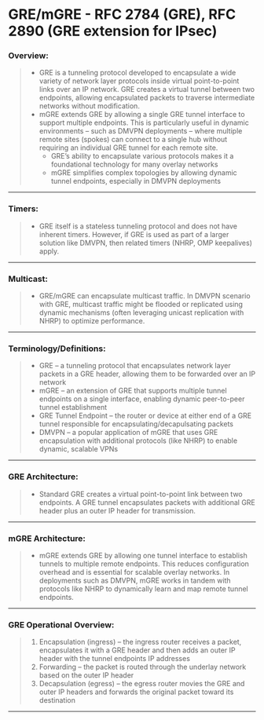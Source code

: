 # GRE/mGRE -  RFC 2784 (GRE), RFC 2890 (GRE extension for IPsec)

### Overview:
> * GRE is a tunneling protocol developed to encapsulate a wide variety of network layer protocols inside virtual point-to-point links over an IP network. GRE creates a virtual tunnel between two endpoints, allowing encapsulated packets to traverse intermediate networks without modification.
> * mGRE extends GRE by allowing a single GRE tunnel interface to support multiple endpoints. This is particularly useful in dynamic environments – such as DMVPN deployments – where multiple remote sites (spokes) can connect to a single hub without requiring an individual GRE tunnel for each remote site.
>   * GRE’s ability to encapsulate various protocols makes it a foundational technology for many overlay networks
>   * mGRE simplifies complex topologies by allowing dynamic tunnel endpoints, especially in DMVPN deployments
---
### Timers:
> * GRE itself is a stateless tunneling protocol and does not have inherent timers. However, if GRE is used as part of a larger solution like DMVPN, then related timers (NHRP, OMP keepalives) apply.
---
### Multicast:
> * GRE/mGRE can encapsulate multicast traffic. In DMVPN scenario with GRE, multicast traffic might be flooded or replicated using dynamic mechanisms (often leveraging unicast replication with NHRP) to optimize performance.
---
### Terminology/Definitions:
> * GRE – a tunneling protocol that encapsulates network layer packets in a GRE header, allowing them to be forwarded over an IP network
> * mGRE – an extension of GRE that supports multiple tunnel endpoints on a single interface, enabling dynamic peer-to-peer tunnel establishment
> * GRE Tunnel Endpoint – the router or device at either end of a GRE tunnel responsible for encapsulating/decapulsating packets
> * DMVPN – a popular application of mGRE that uses GRE encapsulation with additional protocols (like NHRP) to enable dynamic, scalable VPNs
---
### GRE Architecture: 
> * Standard GRE creates a virtual point-to-point link between two endpoints. A GRE tunnel encapsulates packets with additional GRE header plus an outer IP header for transmission.
---
### mGRE Architecture: 
> * mGRE extends GRE by allowing one tunnel interface to establish tunnels to multiple remote endpoints. This reduces configuration overhead and is essential for scalable overlay networks. In deployments such as DMVPN, mGRE works in tandem with protocols like NHRP to dynamically learn and map remote tunnel endpoints.
---
### GRE Operational Overview:
> 1. Encapsulation (ingress) – the ingress router receives a packet, encapsulates it with a GRE header and then adds an outer IP header with the tunnel endpoints IP addresses
> 2. Forwarding – the packet is routed through the underlay network based on the outer IP header
> 3. Decapsulation (egress) – the egress router movies the GRE and outer IP headers and forwards the original packet toward its destination
---

